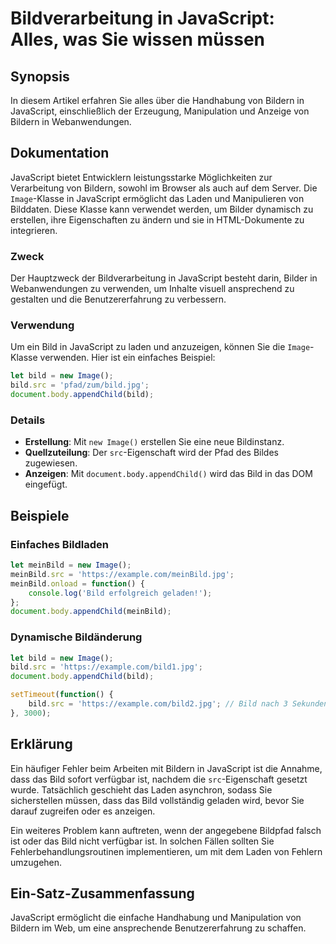 <!--
Meta Description: # Bildverarbeitung in JavaScript: Alles, was Sie wissen müssen ## Synopsis In diesem Artikel erfahren Sie alles über die Handhabung von Bildern in Jav...
Meta Keywords: bild, javascript, sie, die, das
-->

# Bildverarbeitung in JavaScript: Alles, was Sie wissen müssen

## Synopsis
In diesem Artikel erfahren Sie alles über die Handhabung von Bildern in JavaScript, einschließlich der Erzeugung, Manipulation und Anzeige von Bildern in Webanwendungen.

## Dokumentation
JavaScript bietet Entwicklern leistungsstarke Möglichkeiten zur Verarbeitung von Bildern, sowohl im Browser als auch auf dem Server. Die `Image`-Klasse in JavaScript ermöglicht das Laden und Manipulieren von Bilddaten. Diese Klasse kann verwendet werden, um Bilder dynamisch zu erstellen, ihre Eigenschaften zu ändern und sie in HTML-Dokumente zu integrieren.

### Zweck
Der Hauptzweck der Bildverarbeitung in JavaScript besteht darin, Bilder in Webanwendungen zu verwenden, um Inhalte visuell ansprechend zu gestalten und die Benutzererfahrung zu verbessern.

### Verwendung
Um ein Bild in JavaScript zu laden und anzuzeigen, können Sie die `Image`-Klasse verwenden. Hier ist ein einfaches Beispiel:

```javascript
let bild = new Image();
bild.src = 'pfad/zum/bild.jpg';
document.body.appendChild(bild);
```

### Details
- **Erstellung**: Mit `new Image()` erstellen Sie eine neue Bildinstanz.
- **Quellzuteilung**: Der `src`-Eigenschaft wird der Pfad des Bildes zugewiesen.
- **Anzeigen**: Mit `document.body.appendChild()` wird das Bild in das DOM eingefügt.

## Beispiele
### Einfaches Bildladen

```javascript
let meinBild = new Image();
meinBild.src = 'https://example.com/meinBild.jpg';
meinBild.onload = function() {
    console.log('Bild erfolgreich geladen!');
};
document.body.appendChild(meinBild);
```

### Dynamische Bildänderung

```javascript
let bild = new Image();
bild.src = 'https://example.com/bild1.jpg';
document.body.appendChild(bild);

setTimeout(function() {
    bild.src = 'https://example.com/bild2.jpg'; // Bild nach 3 Sekunden ändern
}, 3000);
```

## Erklärung
Ein häufiger Fehler beim Arbeiten mit Bildern in JavaScript ist die Annahme, dass das Bild sofort verfügbar ist, nachdem die `src`-Eigenschaft gesetzt wurde. Tatsächlich geschieht das Laden asynchron, sodass Sie sicherstellen müssen, dass das Bild vollständig geladen wird, bevor Sie darauf zugreifen oder es anzeigen.

Ein weiteres Problem kann auftreten, wenn der angegebene Bildpfad falsch ist oder das Bild nicht verfügbar ist. In solchen Fällen sollten Sie Fehlerbehandlungsroutinen implementieren, um mit dem Laden von Fehlern umzugehen.

## Ein-Satz-Zusammenfassung
JavaScript ermöglicht die einfache Handhabung und Manipulation von Bildern im Web, um eine ansprechende Benutzererfahrung zu schaffen.